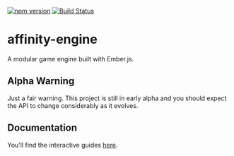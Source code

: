 [![npm version](https://badge.fury.io/js/affinity-engine.svg)](https://badge.fury.io/js/affinity-engine)
[![Build Status](https://travis-ci.org/affinity-engine/affinity-engine.svg?branch=master)](https://travis-ci.org/affinity-engine/affinity-engine)

# affinity-engine

A modular game engine built with Ember.js.

## Alpha Warning

Just a fair warning. This project is still in early alpha and you should expect the API to change considerably as it evolves.

## Documentation

You'll find the interactive guides [here](http://www.affinityengine.org).
